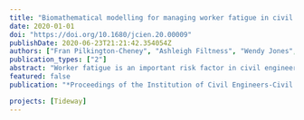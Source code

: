 ```yaml
---
title: "Biomathematical modelling for managing worker fatigue in civil engineering"
date: 2020-01-01
doi: "https://doi.org/10.1680/jcien.20.00009"
publishDate: 2020-06-23T21:21:42.354054Z
authors: ["Fran Pilkington-Cheney", "Ashleigh Filtness", "Wendy Jones", "Sally Maynard", "Alistair Gibb", "Roger Haslam"]
publication_types: ["2"]
abstract: "Worker fatigue is an important risk factor in civil engineering and construction projects, particularly when night-time shift working is required. It is a significant cause of accidents and negatively affects health and well-being. Biomathematical models can be used to assess and reduce fatigue risk. Research funded by Tideway, the company delivering London’s Thames Tideway Tunnel, was carried out to explore the current use and knowledge of such models in tunnelling, and to produce guidance on how the models can be used for fatigue management within the wider construction industry. The research identified limitations in how the tunnelling sector currently applies fatigue modelling. Knowledge and understanding of the models need to increase throughout construction for them to be effective and used appropriately. It is also important for an industry consensus on acceptable fatigue risk to be reached."
featured: false
publication: "*Proceedings of the Institution of Civil Engineers-Civil Engineering*"

projects: [Tideway]
---
```


